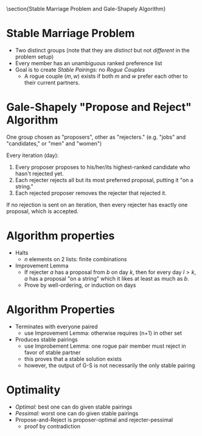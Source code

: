 \section{Stable Marriage Problem and Gale-Shapely Algorithm}

# Stable Marriage Problem

* Two distinct groups (note that they are *distinct* but not *different* in the problem setup)
* Every member has an unambiguous ranked preference list
* Goal is to create *Stable Pairings:* no *Rogue Couples*
  * A rogue couple $(m, w)$ exists if both $m$ and $w$ prefer each other to their current partners.

# Gale-Shapely "Propose and Reject" Algorithm

One group chosen as "proposers", other as "rejecters." (e.g. "jobs" and "candidates," or "men" and "women")

Every iteration (day):
1. Every proposer proposes to his/her/its highest-ranked candidate who hasn't rejected yet.
2. Each rejecter rejects all but its most preferred proposal, putting it "on a string." 
3. Each rejected proposer removes the rejecter that rejected it.

If no rejection is sent on an iteration, then every rejecter has exactly one proposal, which is accepted.

# Algorithm properties
* Halts
  * $n$ elements on 2 lists: finite combinations
* Improvement Lemma
  * If rejecter $a$ has a proposal from $b$ on day $k$, then for every day $l > k$, $a$ has a proposal "on a string" which it likes at least as much as $b$.
  * Prove by well-ordering, or induction on days


# Algorithm Properties

* Terminates with everyone paired
  * use Improvement Lemma: otherwise requires (n+1) in other set
* Produces stable pairings
  * use Improbement Lemma: one rogue pair member must reject in favor of stable partner
  * this proves that a stable solution exists
  * however, the output of G-S is not necessarily the only stable pairing

# Optimality

* *Optimal:* best one can do given stable pairings
* *Pessimal:* worst one can do given stable pairings
* Propose-and-Reject is proposer-optimal and rejecter-pessimal
  * proof by contradiction


